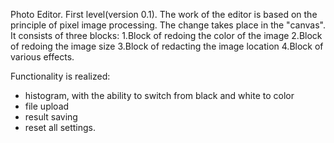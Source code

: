 Photo Editor. First level(version 0.1).
The work of the editor is based on the principle of pixel image processing.
The change takes place in the "canvas".
It consists of three blocks:
1.Block of redoing the color of the image
2.Block of redoing the image size 
3.Block of redacting the image location
4.Block of various effects.

Functionality is realized:
- histogram, with the ability to switch from black and white to color
- file upload
- result saving
- reset all settings.